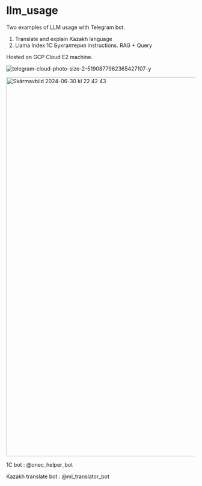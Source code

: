 # llm_usage

Two examples of LLM usage with Telegram bot.
1) Translate and explain Kazakh language
2) Llama Index 1C Бухгалтерия instructions. RAG + Query

Hosted on GCP Cloud E2 machine. 

![telegram-cloud-photo-size-2-5190877962365427107-y](https://github.com/ahmados/llm_usage/assets/32655358/d4b50421-9d1c-44c9-a71d-d62fa793abef)


<img width="1006" alt="Skärmavbild 2024-06-30 kl  22 42 43" src="https://github.com/ahmados/llm_usage/assets/32655358/6296f3d6-d7e1-4909-a92e-f8ae901195d4">

1C bot : @onec_helper_bot

Kazakh translate bot : @ml_translator_bot
